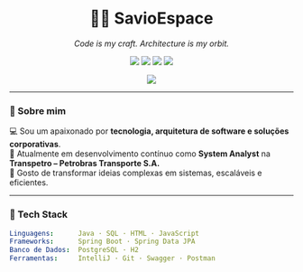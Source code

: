 <h1 align="center">👨‍🚀 SavioEspace</h1>
<p align="center">
  <em>Code is my craft. Architecture is my orbit.</em>
</p>

<p align="center">
  <img src="https://img.shields.io/badge/Java-ED8B00?style=flat&logo=java&logoColor=white" />
  <img src="https://img.shields.io/badge/Spring_Boot-6DB33F?style=flat&logo=spring-boot&logoColor=white" />
  <img src="https://img.shields.io/badge/PostgreSQL-336791?style=flat&logo=postgresql&logoColor=white" />
  <img src="https://img.shields.io/badge/Software_Architecture-%23007ACC?style=flat&logo=visualstudiocode&logoColor=white" />
</p>

<p align="center">
  <img src="https://skillicons.dev/icons?i=java,spring,postgres,git,intellij,linux" />
</p>


---

### 👋 Sobre mim

💻 Sou um apaixonado por **tecnologia, arquitetura de software e soluções corporativas**.  
🧠 Atualmente em desenvolvimento contínuo como **System Analyst** na **Transpetro – Petrobras Transporte S.A.**  
🚀 Gosto de transformar ideias complexas em sistemas, escaláveis e eficientes.

---

### 🧰 Tech Stack

```yaml
Linguagens:      Java · SQL · HTML · JavaScript
Frameworks:      Spring Boot · Spring Data JPA
Banco de Dados:  PostgreSQL · H2
Ferramentas:     IntelliJ · Git · Swagger · Postman

